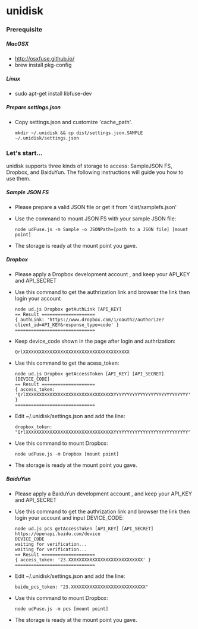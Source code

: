 unidisk
==

### Prerequisite

##### MacOSX
* http://osxfuse.github.io/
* brew install pkg-config

##### Linux
* sudo apt-get install libfuse-dev

##### Prepare settings.json
* Copy settings.json and customize 'cache_path'.

      mkdir ~/.unidisk && cp dist/settings.json.SAMPLE ~/.unidisk/settings.json
### Let's start...
unidisk supports three kinds of storage to access: SampleJSON FS, Dropbox, and BaiduYun. The following instructions will guide you how to use them.

##### Sample JSON FS
* Please prepare a valid JSON file or get it from 'dist/samplefs.json'
* Use the command to mount JSON FS with your sample JSON file:

      node udFuse.js -m Sample -o JSONPath=[path to a JSON file] [mount point]
* The storage is ready at the mount point you gave.

##### Dropbox
* Please apply a Dropbox development account , and keep your API_KEY and API_SECRET
* Use this command to get the authrization link and browser the link then login your account

      node ud.js Dropbox getAuthLink [API_KEY]
      == Result ====================
      { authLink: 'https://www.dropbox.com/1/oauth2/authorize?client_id=API_KEY&response_type=code' }
      ==============================
* Keep device_code shown in the page after login and authrization:

      QrlXXXXXXXXXXXXXXXXXXXXXXXXXXXXXXXXXXXXXXXX

* Use this command to get the acess_token:

      node ud.js Dropbox getAccessToken [API_KEY] [API_SECRET] [DEVICE_CODE]
      == Result ====================
      { access_token: 'QrlXXXXXXXXXXXXXXXXXXXXXXXXXXXXXXXXXYYYYYYYYYYYYYYYYYYYYYYYYYYYY' }
      ==============================

* Edit ~/.unidisk/settings.json and add the line:

      dropbox_token: "QrlXXXXXXXXXXXXXXXXXXXXXXXXXXXXXXXXXYYYYYYYYYYYYYYYYYYYYYYYYYYYY"

* Use this command to mount Dropbox:

      node udFuse.js -m Dropbox [mount point]
* The storage is ready at the mount point you gave.

##### BaiduYun
* Please apply a BaiduYun development account , and keep your API_KEY and API_SECRET
* Use this command to get the authrization link and browser the link then login your account and input DEVICE_CODE:

      node ud.js pcs getAccessToken [API_KEY] [API_SECRET]
      https://openapi.baidu.com/device
      DEVICE_CODE
      waiting for verification...
      waiting for verification...
      == Result ====================
      { access_token: '23.XXXXXXXXXXXXXXXXXXXXXXXXXXXX' }
      ==============================
* Edit ~/.unidisk/settings.json and add the line:

      baidu_pcs_token: "23.XXXXXXXXXXXXXXXXXXXXXXXXXXXX"

* Use this command to mount Dropbox:

      node udFuse.js -m pcs [mount point]
* The storage is ready at the mount point you gave.

